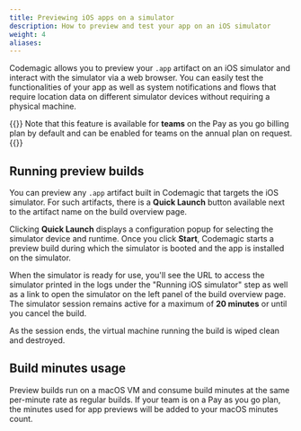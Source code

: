```yaml
---
title: Previewing iOS apps on a simulator
description: How to preview and test your app on an iOS simulator
weight: 4
aliases:
---
```


Codemagic allows you to preview your `.app` artifact on an iOS simulator and interact with the simulator via a web browser. You can easily test the functionalities of your app as well as system notifications and flows that require location data on different simulator devices without requiring a physical machine.

{{<notebox>}}
Note that this feature is available for **teams** on the Pay as you go billing plan by default and can be enabled for teams on the annual plan on request.
{{</notebox>}}

## Running preview builds

You can preview any `.app` artifact built in Codemagic that targets the iOS simulator. For such artifacts, there is a **Quick Launch** button available next to the artifact name on the build overview page.

Clicking **Quick Launch** displays a configuration popup for selecting the simulator device and runtime. Once you click **Start**, Codemagic starts a preview build during which the simulator is booted and the app is installed on the simulator. 

When the simulator is ready for use, you'll see the URL to access the simulator printed in the logs under the "Running iOS simulator" step as well as a link to open the simulator on the left panel of the build overview page. The simulator session remains active for a maximum of **20 minutes** or until you cancel the build. 

As the session ends, the virtual machine running the build is wiped clean and destroyed.

## Build minutes usage

Preview builds run on a macOS VM and consume build minutes at the same per-minute rate as regular builds. If your team is on a Pay as you go plan, the minutes used for app previews will be added to your macOS minutes count.
